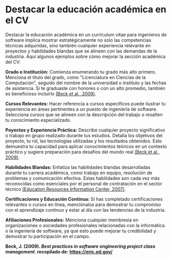 # Destacar la educación académica en el CV

Destacar la educación académica en un currículum vitae para ingenieros de software implica mostrar estratégicamente no solo las competencias técnicas adquiridas, sino también cualquier experiencia relevante en proyectos y habilidades blandas que se alineen con las demandas de la industria. Aquí algunos ejemplos sobre cómo mejorar la sección académica del CV:

**Grado e Institución:** Comienza enumerando tu grado más alto primero. Menciona el título del grado, como "Licenciatura en Ciencias de la Computación", seguido del nombre de la universidad o instituto y las fechas de asistencia. Si te graduaste con honores o con un alto promedio, también es beneficioso incluirlo [(Beck et al., 2009)](https://dl.acm.org/doi/10.1145/1508865.1508939).

**Cursos Relevantes:** Hacer referencia a cursos específicos puede ilustrar tu experiencia en áreas pertinentes a un puesto de ingeniería de software. Selecciona cursos que se alineen con la descripción del trabajo o resalten tu conocimiento especializado.

**Poyectos y Experiencia Práctica:** Describe cualquier proyecto significativo o trabajo en grupo realizado durante tus estudios. Detalla los objetivos del proyecto, tu rol, las tecnologías utilizadas y los resultados obtenidos. Esto demuestra tu capacidad para aplicar conocimientos teóricos en un contexto práctico y sugiere preparación para desafíos del mundo real [(Beck et al., 2009)](https://dl.acm.org/doi/10.1145/1508865.1508939).

**Habilidades Blandas:** Enfatiza las habilidades blandas desarrolladas durante tu carrera académica, como trabajo en equipo, resolución de problemas y comunicación efectiva. Estas habilidades son cada vez más reconocidas como esenciales por el personal de contratación en el sector técnico [(Education Resources Information Center, 2007)](https://eric.ed.gov/).

**Certificaciones y Educación Continua:** Si has completado certificaciones relevantes o cursos en línea, menciónalos para demostrar tu compromiso con el aprendizaje continuo y estar al día con las tendencias de la industria.

**Afiliaciones Profesionales:** Menciona cualquier membresía en organizaciones o sociedades profesionales relacionadas con la informática o la ingeniería de software, ya que esto puede mejorar tu credibilidad y demostrar tu participación en el campo.

**Beck, J. (2009). *Best practices in software engineering project class management*. recopilado de: https://eric.ed.gov/**

